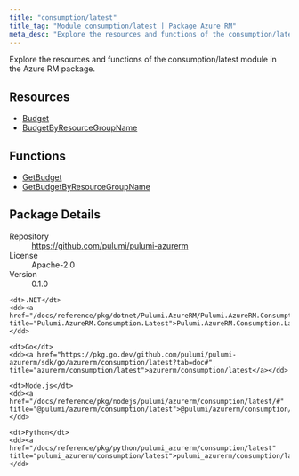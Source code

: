 ```yaml
---
title: "consumption/latest"
title_tag: "Module consumption/latest | Package Azure RM"
meta_desc: "Explore the resources and functions of the consumption/latest module in the Azure RM package."
---
```


<!-- WARNING: this file was generated by Pulumi Docs Generator. -->
<!-- Do not edit by hand unless you're certain you know what you are doing! -->

Explore the resources and functions of the consumption/latest module in the Azure RM package.

<h2 id="resources">Resources</h2>
<ul class="api">
    <li><a href="budget" title="Budget"><span class="symbol resource"></span>Budget</a></li>
    <li><a href="budgetbyresourcegroupname" title="BudgetByResourceGroupName"><span class="symbol resource"></span>BudgetByResourceGroupName</a></li>
</ul>

<h2 id="functions">Functions</h2>
<ul class="api">
    <li><a href="getbudget" title="GetBudget"><span class="symbol function"></span>GetBudget</a></li>
    <li><a href="getbudgetbyresourcegroupname" title="GetBudgetByResourceGroupName"><span class="symbol function"></span>GetBudgetByResourceGroupName</a></li>
</ul>

<h2 id="package-details">Package Details</h2>
<dl class="package-details">
	<dt>Repository</dt>
	<dd><a href="https://github.com/pulumi/pulumi-azurerm">https://github.com/pulumi/pulumi-azurerm</a></dd>
	<dt>License</dt>
	<dd>Apache-2.0</dd>
	<dt>Version</dt>
	<dd>0.1.0</dd>
</dl>



<dl class="tabular">

    <dt>.NET</dt>
    <dd><a href="/docs/reference/pkg/dotnet/Pulumi.AzureRM/Pulumi.AzureRM.Consumption.Latest.html" title="Pulumi.AzureRM.Consumption.Latest">Pulumi.AzureRM.Consumption.Latest</a></dd>

    <dt>Go</dt>
    <dd><a href="https://pkg.go.dev/github.com/pulumi/pulumi-azurerm/sdk/go/azurerm/consumption/latest?tab=doc#" title="azurerm/consumption/latest">azurerm/consumption/latest</a></dd>

    <dt>Node.js</dt>
    <dd><a href="/docs/reference/pkg/nodejs/pulumi/azurerm/consumption/latest/#" title="@pulumi/azurerm/consumption/latest">@pulumi/azurerm/consumption/latest</a></dd>

    <dt>Python</dt>
    <dd><a href="/docs/reference/pkg/python/pulumi_azurerm/consumption/latest" title="pulumi_azurerm/consumption/latest">pulumi_azurerm/consumption/latest</a></dd>

</dl>

